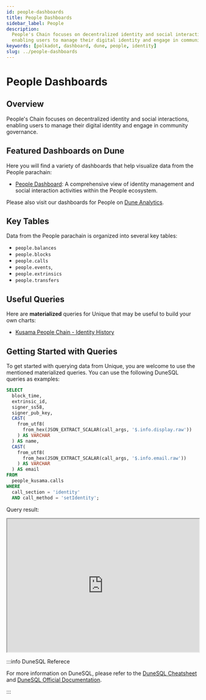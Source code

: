 ```yaml
---
id: people-dashboards
title: People Dashboards
sidebar_label: People
description:
  People's Chain focuses on decentralized identity and social interactions,
  enabling users to manage their digital identity and engage in community governance.
keywords: [polkadot, dashboard, dune, people, identity]
slug: ../people-dashboards
---
```


# People Dashboards

## Overview

People's Chain focuses on decentralized identity and social interactions,
enabling users to manage their digital identity and engage in community governance.

## Featured Dashboards on Dune

Here you will find a variety of dashboards that help visualize data from the People parachain:

- [People Dashboard](https://dune.com/substrate/people): A comprehensive view of identity management
  and social interaction activities within the People ecosystem.

Please also visit our dashboards for People on
[Dune Analytics](https://dune.com/discover/content/relevant?q=title:People%20author:substrate).

## Key Tables

Data from the People parachain is organized into several key tables:

- `people.balances`
- `people.blocks`
- `people.calls`
- `people.events`,
- `people.extrinsics`
- `people.transfers`

## Useful Queries

Here are **materialized** queries for Unique that may be useful to build your own charts:

- [Kusama People Chain - Identity History](https://dune.com/queries/3802618)

## Getting Started with Queries

To get started with querying data from Unique, you are welcome to use the mentioned materialized
queries. You can use the following DuneSQL queries as examples:

```sql title="Kusama People Chain - Identity History Sample" showLineNumbers
SELECT
  block_time,
  extrinsic_id,
  signer_ss58,
  signer_pub_key,
  CAST(
    from_utf8(
      from_hex(JSON_EXTRACT_SCALAR(call_args, '$.info.display.raw'))
    ) AS VARCHAR
  ) AS name,
  CAST(
    from_utf8(
      from_hex(JSON_EXTRACT_SCALAR(call_args, '$.info.email.raw'))
    ) AS VARCHAR
  ) AS email
FROM
  people_kusama.calls
WHERE
  call_section = 'identity'
  AND call_method = 'setIdentity';
```

Query result:

<iframe src="https://dune.com/embeds/3836167/6451940/" height="350" width="100%"></iframe>

:::info DuneSQL Referece

For more information on DuneSQL, please refer to the [DuneSQL Cheatsheet](../dunesql-cheatsheet.md)
and
[DuneSQL Official Documentation](https://docs.dune.com/query-engine/Functions-and-operators/index).

:::
